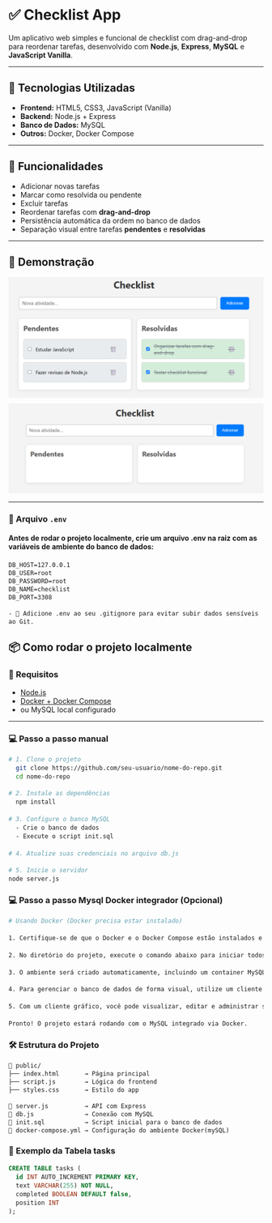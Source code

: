 # ✅ Checklist App

Um aplicativo web simples e funcional de checklist com drag-and-drop para reordenar tarefas, desenvolvido com **Node.js**, **Express**, **MySQL** e **JavaScript Vanilla**.

---

## 🧰 Tecnologias Utilizadas

- **Frontend:** HTML5, CSS3, JavaScript (Vanilla)
- **Backend:** Node.js + Express
- **Banco de Dados:** MySQL
- **Outros:** Docker, Docker Compose

---

## 🚀 Funcionalidades

- Adicionar novas tarefas
- Marcar como resolvida ou pendente
- Excluir tarefas
- Reordenar tarefas com **drag-and-drop**
- Persistência automática da ordem no banco de dados
- Separação visual entre tarefas **pendentes** e **resolvidas**

---

## 📸 Demonstração

<div style="display: flex; align-items: center; gap: 8px; flex-direction: column;">
  <div>
  <img src="./public/images/preview2.png">
  </div>
  <div>
  <img src="./public/images/preview.png">
  </div>
</div>

---

### 📁 Arquivo `.env`

#### Antes de rodar o projeto localmente, crie um arquivo .env na raiz com as variáveis de ambiente do banco de dados:

```env
DB_HOST=127.0.0.1
DB_USER=root
DB_PASSWORD=root
DB_NAME=checklist
DB_PORT=3308

- 🔐 Adicione .env ao seu .gitignore para evitar subir dados sensíveis ao Git.
```

## 📦 Como rodar o projeto localmente

### 🔧 Requisitos

- [Node.js](https://nodejs.org/)
- [Docker + Docker Compose](https://www.docker.com/)
- ou MySQL local configurado

---

### 💻 Passo a passo manual

```bash
# 1. Clone o projeto
  git clone https://github.com/seu-usuario/nome-do-repo.git
  cd nome-do-repo

# 2. Instale as dependências
  npm install

# 3. Configure o banco MySQL
  - Crie o banco de dados
  - Execute o script init.sql

# 4. Atualize suas credenciais no arquivo db.js

# 5. Inicie o servidor
node server.js
```

### 💻 Passo a passo Mysql Docker integrador (Opcional)

```bash
# Usando Docker (Docker precisa estar instalado)

1. Certifique-se de que o Docker e o Docker Compose estão instalados e em execução em sua máquina.

2. No diretório do projeto, execute o comando abaixo para iniciar todos os serviços (backend e banco de dados) via Docker Compose:

3. O ambiente será criado automaticamente, incluindo um container MySQL já configurado. Não é necessário instalar o MySQL localmente.

4. Para gerenciar o banco de dados de forma visual, utilize um cliente de sua preferência, como **TablePlus**, **DBeaver** ou **phpMyAdmin**.

5. Com um cliente gráfico, você pode visualizar, editar e administrar suas tabelas e dados de maneira mais prática do que apenas pelo terminal.

Pronto! O projeto estará rodando com o MySQL integrado via Docker.

```

### 🛠️ Estrutura do Projeto

```pgsql
📁 public/
├── index.html       → Página principal
├── script.js        → Lógica do frontend
├── styles.css       → Estilo do app

📄 server.js          → API com Express
📄 db.js              → Conexão com MySQL
📄 init.sql           → Script inicial para o banco de dados
📄 docker-compose.yml → Configuração do ambiente Docker(mySQL)

```

### 🧪 Exemplo da Tabela tasks

```sql
CREATE TABLE tasks (
  id INT AUTO_INCREMENT PRIMARY KEY,
  text VARCHAR(255) NOT NULL,
  completed BOOLEAN DEFAULT false,
  position INT
);

```
